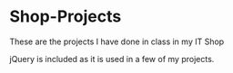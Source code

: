 # Shop-Projects
These are the projects I have done in class in my IT Shop

jQuery is included as it is used in a few of my projects.
